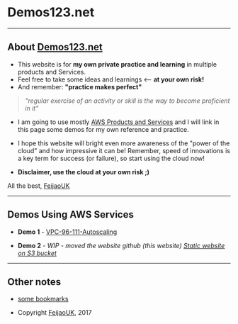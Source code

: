 # Demos123.net

---

## About [Demos123.net](http://demos123.net)

* This website is for **my own private practice and learning** in multiple products and Services.
* Feel free to take some ideas and learnings <-- **at your own risk!**
* And remember: **"practice makes perfect"**
> *"regular exercise of an activity or skill is the way to become proficient in it"*

* I am going to use mostly [AWS Products and Services](https://aws.amazon.com) and I will link in this page some demos for my own reference and practice.

* I hope this website will bright even more awareness of the "power of the cloud" and how impressive it can be!  Remember, speed of innovations is a key term for success (or failure), so start using the cloud now!

* **Disclaimer, use the cloud at your own risk ;)**


All the best,
[FeijaoUK](https://feijaouk.com)

---

## Demos Using AWS Services

* **Demo 1** - [VPC-96-111-Autoscaling](https://feijaouk.github.io/vpc-96-111-autoscaling.demos123.net/)

* **Demo 2** - *WIP - moved the website github (this website) [Static website on S3 bucket](https://github.com/feijaouk/demos123.net/blob/master/docs/s3-static-website.md)* 

---

## Other notes

* [some bookmarks](https://github.com/feijaouk/demos123.net/blob/master/docs/some-bookmarks.md)

* Copyright [FeijaoUK](https://feijaouk.com), 2017
